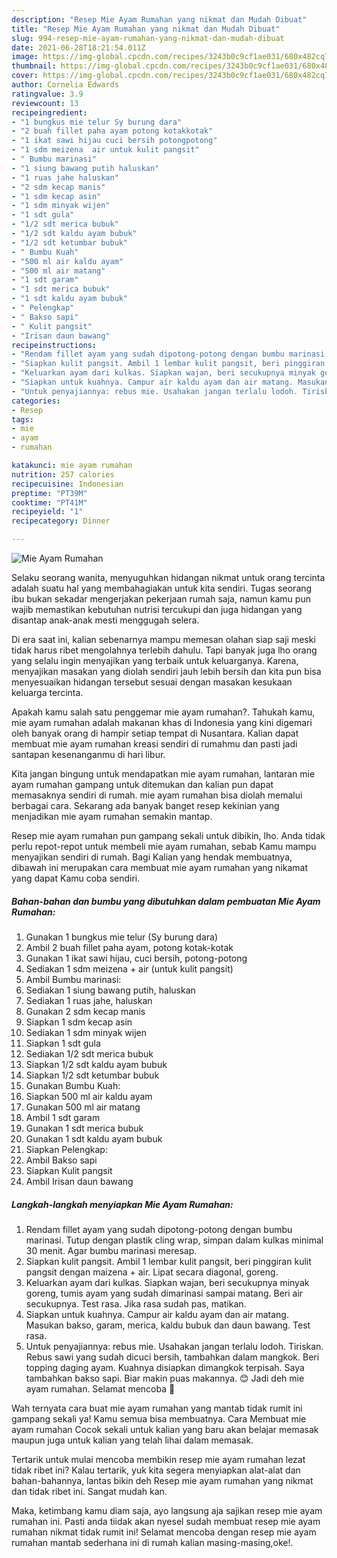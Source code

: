 ```yaml
---
description: "Resep Mie Ayam Rumahan yang nikmat dan Mudah Dibuat"
title: "Resep Mie Ayam Rumahan yang nikmat dan Mudah Dibuat"
slug: 994-resep-mie-ayam-rumahan-yang-nikmat-dan-mudah-dibuat
date: 2021-06-28T18:21:54.011Z
image: https://img-global.cpcdn.com/recipes/3243b0c9cf1ae031/680x482cq70/mie-ayam-rumahan-foto-resep-utama.jpg
thumbnail: https://img-global.cpcdn.com/recipes/3243b0c9cf1ae031/680x482cq70/mie-ayam-rumahan-foto-resep-utama.jpg
cover: https://img-global.cpcdn.com/recipes/3243b0c9cf1ae031/680x482cq70/mie-ayam-rumahan-foto-resep-utama.jpg
author: Cornelia Edwards
ratingvalue: 3.9
reviewcount: 13
recipeingredient:
- "1 bungkus mie telur Sy burung dara"
- "2 buah fillet paha ayam potong kotakkotak"
- "1 ikat sawi hijau cuci bersih potongpotong"
- "1 sdm meizena  air untuk kulit pangsit"
- " Bumbu marinasi"
- "1 siung bawang putih haluskan"
- "1 ruas jahe haluskan"
- "2 sdm kecap manis"
- "1 sdm kecap asin"
- "1 sdm minyak wijen"
- "1 sdt gula"
- "1/2 sdt merica bubuk"
- "1/2 sdt kaldu ayam bubuk"
- "1/2 sdt ketumbar bubuk"
- " Bumbu Kuah"
- "500 ml air kaldu ayam"
- "500 ml air matang"
- "1 sdt garam"
- "1 sdt merica bubuk"
- "1 sdt kaldu ayam bubuk"
- " Pelengkap"
- " Bakso sapi"
- " Kulit pangsit"
- "Irisan daun bawang"
recipeinstructions:
- "Rendam fillet ayam yang sudah dipotong-potong dengan bumbu marinasi. Tutup dengan plastik cling wrap, simpan dalam kulkas minimal 30 menit. Agar bumbu marinasi meresap."
- "Siapkan kulit pangsit. Ambil 1 lembar kulit pangsit, beri pinggiran kulit pangsit dengan maizena + air. Lipat secara diagonal, goreng."
- "Keluarkan ayam dari kulkas. Siapkan wajan, beri secukupnya minyak goreng, tumis ayam yang sudah dimarinasi sampai matang. Beri air secukupnya. Test rasa. Jika rasa sudah pas, matikan."
- "Siapkan untuk kuahnya. Campur air kaldu ayam dan air matang. Masukan bakso, garam, merica, kaldu bubuk dan daun bawang. Test rasa."
- "Untuk penyajiannya: rebus mie. Usahakan jangan terlalu lodoh. Tiriskan. Rebus sawi yang sudah dicuci bersih, tambahkan dalam mangkok. Beri topping daging ayam. Kuahnya disiapkan dimangkok terpisah. Saya tambahkan bakso sapi. Biar makin puas makannya. 😊 Jadi deh mie ayam rumahan. Selamat mencoba 🙏"
categories:
- Resep
tags:
- mie
- ayam
- rumahan

katakunci: mie ayam rumahan 
nutrition: 257 calories
recipecuisine: Indonesian
preptime: "PT39M"
cooktime: "PT41M"
recipeyield: "1"
recipecategory: Dinner

---
```



![Mie Ayam Rumahan](https://img-global.cpcdn.com/recipes/3243b0c9cf1ae031/680x482cq70/mie-ayam-rumahan-foto-resep-utama.jpg)

Selaku seorang wanita, menyuguhkan hidangan nikmat untuk orang tercinta adalah suatu hal yang membahagiakan untuk kita sendiri. Tugas seorang ibu bukan sekadar mengerjakan pekerjaan rumah saja, namun kamu pun wajib memastikan kebutuhan nutrisi tercukupi dan juga hidangan yang disantap anak-anak mesti menggugah selera.

Di era  saat ini, kalian sebenarnya mampu memesan olahan siap saji meski tidak harus ribet mengolahnya terlebih dahulu. Tapi banyak juga lho orang yang selalu ingin menyajikan yang terbaik untuk keluarganya. Karena, menyajikan masakan yang diolah sendiri jauh lebih bersih dan kita pun bisa menyesuaikan hidangan tersebut sesuai dengan masakan kesukaan keluarga tercinta. 



Apakah kamu salah satu penggemar mie ayam rumahan?. Tahukah kamu, mie ayam rumahan adalah makanan khas di Indonesia yang kini digemari oleh banyak orang di hampir setiap tempat di Nusantara. Kalian dapat membuat mie ayam rumahan kreasi sendiri di rumahmu dan pasti jadi santapan kesenanganmu di hari libur.

Kita jangan bingung untuk mendapatkan mie ayam rumahan, lantaran mie ayam rumahan gampang untuk ditemukan dan kalian pun dapat memasaknya sendiri di rumah. mie ayam rumahan bisa diolah memalui berbagai cara. Sekarang ada banyak banget resep kekinian yang menjadikan mie ayam rumahan semakin mantap.

Resep mie ayam rumahan pun gampang sekali untuk dibikin, lho. Anda tidak perlu repot-repot untuk membeli mie ayam rumahan, sebab Kamu mampu menyajikan sendiri di rumah. Bagi Kalian yang hendak membuatnya, dibawah ini merupakan cara membuat mie ayam rumahan yang nikamat yang dapat Kamu coba sendiri.

<!--inarticleads1-->

##### Bahan-bahan dan bumbu yang dibutuhkan dalam pembuatan Mie Ayam Rumahan:

1. Gunakan 1 bungkus mie telur (Sy burung dara)
1. Ambil 2 buah fillet paha ayam, potong kotak-kotak
1. Gunakan 1 ikat sawi hijau, cuci bersih, potong-potong
1. Sediakan 1 sdm meizena + air (untuk kulit pangsit)
1. Ambil  Bumbu marinasi:
1. Sediakan 1 siung bawang putih, haluskan
1. Sediakan 1 ruas jahe, haluskan
1. Gunakan 2 sdm kecap manis
1. Siapkan 1 sdm kecap asin
1. Sediakan 1 sdm minyak wijen
1. Siapkan 1 sdt gula
1. Sediakan 1/2 sdt merica bubuk
1. Siapkan 1/2 sdt kaldu ayam bubuk
1. Siapkan 1/2 sdt ketumbar bubuk
1. Gunakan  Bumbu Kuah:
1. Siapkan 500 ml air kaldu ayam
1. Gunakan 500 ml air matang
1. Ambil 1 sdt garam
1. Gunakan 1 sdt merica bubuk
1. Gunakan 1 sdt kaldu ayam bubuk
1. Siapkan  Pelengkap:
1. Ambil  Bakso sapi
1. Siapkan  Kulit pangsit
1. Ambil Irisan daun bawang




<!--inarticleads2-->

##### Langkah-langkah menyiapkan Mie Ayam Rumahan:

1. Rendam fillet ayam yang sudah dipotong-potong dengan bumbu marinasi. Tutup dengan plastik cling wrap, simpan dalam kulkas minimal 30 menit. Agar bumbu marinasi meresap.
1. Siapkan kulit pangsit. Ambil 1 lembar kulit pangsit, beri pinggiran kulit pangsit dengan maizena + air. Lipat secara diagonal, goreng.
1. Keluarkan ayam dari kulkas. Siapkan wajan, beri secukupnya minyak goreng, tumis ayam yang sudah dimarinasi sampai matang. Beri air secukupnya. Test rasa. Jika rasa sudah pas, matikan.
1. Siapkan untuk kuahnya. Campur air kaldu ayam dan air matang. Masukan bakso, garam, merica, kaldu bubuk dan daun bawang. Test rasa.
1. Untuk penyajiannya: rebus mie. Usahakan jangan terlalu lodoh. Tiriskan. Rebus sawi yang sudah dicuci bersih, tambahkan dalam mangkok. Beri topping daging ayam. Kuahnya disiapkan dimangkok terpisah. Saya tambahkan bakso sapi. Biar makin puas makannya. 😊 Jadi deh mie ayam rumahan. Selamat mencoba 🙏




Wah ternyata cara buat mie ayam rumahan yang mantab tidak rumit ini gampang sekali ya! Kamu semua bisa membuatnya. Cara Membuat mie ayam rumahan Cocok sekali untuk kalian yang baru akan belajar memasak maupun juga untuk kalian yang telah lihai dalam memasak.

Tertarik untuk mulai mencoba membikin resep mie ayam rumahan lezat tidak ribet ini? Kalau tertarik, yuk kita segera menyiapkan alat-alat dan bahan-bahannya, lantas bikin deh Resep mie ayam rumahan yang nikmat dan tidak ribet ini. Sangat mudah kan. 

Maka, ketimbang kamu diam saja, ayo langsung aja sajikan resep mie ayam rumahan ini. Pasti anda tiidak akan nyesel sudah membuat resep mie ayam rumahan nikmat tidak rumit ini! Selamat mencoba dengan resep mie ayam rumahan mantab sederhana ini di rumah kalian masing-masing,oke!.


